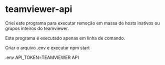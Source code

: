# teamviewer-api

Criei este programa para executar remoção em massa de hosts inativos ou grupos inteiros do teamviewer.

Este programa é executado apenas em linha de comando.

Criar o arquivo .env e executar npm start

.env
API_TOKEN=TEAMVIEWER API
